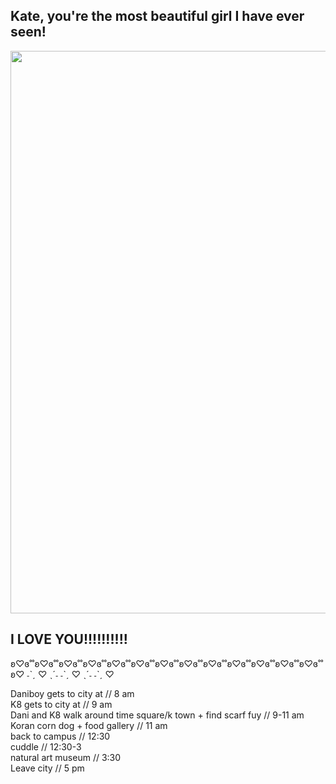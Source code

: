 <h2>Kate, you're the most beautiful girl I have ever seen!</h2> 
<html>
<body>

<img src=IMG-5507.jpg)
 width="700" height="900">

</body>
</html>
<h2>I LOVE YOU!!!!!!!!!!</h2>
ʚ♡ɞ˚˚ʚ♡ɞ˚˚ʚ♡ɞ˚˚ʚ♡ɞ˚˚ʚ♡ɞ˚˚ʚ♡ɞ˚˚ʚ♡ɞ˚˚ʚ♡ɞ˚˚ʚ♡ɞ˚˚ʚ♡ɞ˚˚ʚ♡ɞ˚˚ʚ♡ɞ˚˚ʚ♡ɞ˚˚ʚ♡
 ˗ˋˏ ♡ ˎˊ˗ ˗ˋˏ ♡ ˎˊ˗ ˗ˋˏ ♡
 
 <dl> 
 
  <dt>Daniboy gets to city at // 8 am</dt>
 
  <dt>K8 gets to city at // 9 am</dt>
 
  <dt>Dani and K8 walk around time square/k town + find scarf fuy // 9-11 am</dt>
  
  <dt>Koran corn dog + food gallery // 11 am<dt>
 
  <dt>back to campus // 12:30<dt>
   
  <dt>cuddle // 12:30-3</dt>
  
  <dt>natural art museum // 3:30</dt>
  
  <dt>Leave city // 5 pm</dt>
  
 </dl>
